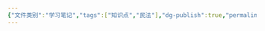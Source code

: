 ```yaml
---
{"文件类别":"学习笔记","tags":["知识点","民法"],"dg-publish":true,"permalink":"/学习笔记studyup/民法总论/附期限法律行为/","dgPassFrontmatter":true,"created":"2024-09-11T12:02:31.756+08:00","updated":"2024-10-25T12:06:37.228+08:00"}
---
```


